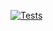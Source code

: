 [![Tests](https://github.com/darius98/tema/actions/workflows/check.yml/badge.svg?branch=master)](https://github.com/darius98/tema/actions/workflows/check.yml)
